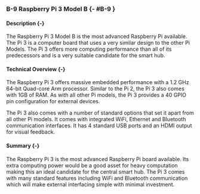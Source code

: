 ### B-9 Raspberry Pi 3 Model B {- #B-9 }

#### Description {-}

The Raspberry Pi 3 Model B is the most advanced Raspberry Pi available. The Pi 3 is a
computer board that uses a very similar design to the other Pi Models. The Pi 3 offers more
computing performance than all of its predecessors and is a very suitable candidate for the
smart hub.

#### Technical Overview {-}

The Raspberry Pi 3 offers massive embedded performance with a 1.2 GHz 64-bit Quad-core Arm
processor. Similar to the Pi 2, the Pi 3 also comes with 1GB of RAM. As with all other Pi models,
the Pi 3 provides a 40 GPIO pin configuration for external devices.

The Pi 3 also comes with a number of standard options that set it apart from all other Pi models.
It comes with integrated WiFi, Ethernet and Bluetooth communication interfaces. It has 4 standard
USB ports and an HDMI output for visual feedback.

#### Summary {-}

The Raspberry Pi 3 is the most advanced Raspberry Pi board available. Its extra computing power
would be a good asset for heavy computation making this an ideal candidate for the central smart
hub. The Pi 3 comes with many standard features including WiFi and Bluetooth communication which
will make external interfacing simple with minimal investment.



